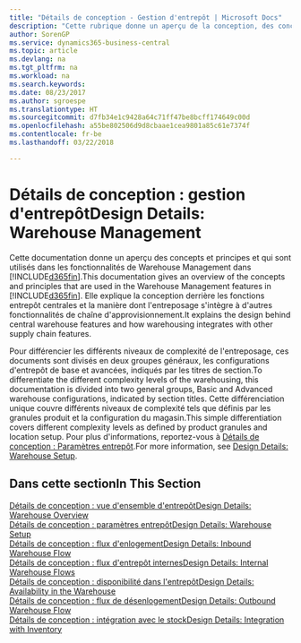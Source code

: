 ```yaml
---
title: "Détails de conception - Gestion d'entrepôt | Microsoft Docs"
description: "Cette rubrique donne un aperçu de la conception, des concepts et des principes associés aux fonctionnalités de gestion d'entrepôt dans Business Central."
author: SorenGP
ms.service: dynamics365-business-central
ms.topic: article
ms.devlang: na
ms.tgt_pltfrm: na
ms.workload: na
ms.search.keywords: 
ms.date: 08/23/2017
ms.author: sgroespe
ms.translationtype: HT
ms.sourcegitcommit: d7fb34e1c9428a64c71ff47be8bcff174649c00d
ms.openlocfilehash: a55be802506d9d8cbaae1cea9801a85c61e7374f
ms.contentlocale: fr-be
ms.lasthandoff: 03/22/2018

---
```

# <a name="design-details-warehouse-management"></a><span data-ttu-id="a43f6-103">Détails de conception : gestion d'entrepôt</span><span class="sxs-lookup"><span data-stu-id="a43f6-103">Design Details: Warehouse Management</span></span>
<span data-ttu-id="a43f6-104">Cette documentation donne un aperçu des concepts et principes et qui sont utilisés dans les fonctionnalités de Warehouse Management dans [!INCLUDE[d365fin](includes/d365fin_md.md)].</span><span class="sxs-lookup"><span data-stu-id="a43f6-104">This documentation gives an overview of the concepts and principles that are used in the Warehouse Management features in [!INCLUDE[d365fin](includes/d365fin_md.md)].</span></span> <span data-ttu-id="a43f6-105">Elle explique la conception derrière les fonctions entrepôt centrales et la manière dont l'entreposage s'intègre à d'autres fonctionnalités de chaîne d'approvisionnement.</span><span class="sxs-lookup"><span data-stu-id="a43f6-105">It explains the design behind central warehouse features and how warehousing integrates with other supply chain features.</span></span>  

<span data-ttu-id="a43f6-106">Pour différencier les différents niveaux de complexité de l'entreposage, ces documents sont divisés en deux groupes généraux, les configurations d'entrepôt de base et avancées, indiqués par les titres de section.</span><span class="sxs-lookup"><span data-stu-id="a43f6-106">To differentiate the different complexity levels of the warehousing, this documentation is divided into two general groups, Basic and Advanced warehouse configurations, indicated by section titles.</span></span> <span data-ttu-id="a43f6-107">Cette différenciation unique couvre différents niveaux de complexité tels que définis par les granules produit et la configuration du magasin.</span><span class="sxs-lookup"><span data-stu-id="a43f6-107">This simple differentiation covers different complexity levels as defined by product granules and location setup.</span></span> <span data-ttu-id="a43f6-108">Pour plus d'informations, reportez\-vous à [Détails de conception : Paramètres entrepôt](design-details-warehouse-setup.md).</span><span class="sxs-lookup"><span data-stu-id="a43f6-108">For more information, see [Design Details: Warehouse Setup](design-details-warehouse-setup.md).</span></span>  

## <a name="in-this-section"></a><span data-ttu-id="a43f6-109">Dans cette section</span><span class="sxs-lookup"><span data-stu-id="a43f6-109">In This Section</span></span>  
[<span data-ttu-id="a43f6-110">Détails de conception : vue d'ensemble d'entrepôt</span><span class="sxs-lookup"><span data-stu-id="a43f6-110">Design Details: Warehouse Overview</span></span>](design-details-warehouse-overview.md)  
[<span data-ttu-id="a43f6-111">Détails de conception : paramètres entrepôt</span><span class="sxs-lookup"><span data-stu-id="a43f6-111">Design Details: Warehouse Setup</span></span>](design-details-warehouse-setup.md)  
[<span data-ttu-id="a43f6-112">Détails de conception : flux d'enlogement</span><span class="sxs-lookup"><span data-stu-id="a43f6-112">Design Details: Inbound Warehouse Flow</span></span>](design-details-inbound-warehouse-flow.md)  
[<span data-ttu-id="a43f6-113">Détails de conception : flux d'entrepôt internes</span><span class="sxs-lookup"><span data-stu-id="a43f6-113">Design Details: Internal Warehouse Flows</span></span>](design-details-internal-warehouse-flows.md)  
[<span data-ttu-id="a43f6-114">Détails de conception : disponibilité dans l'entrepôt</span><span class="sxs-lookup"><span data-stu-id="a43f6-114">Design Details: Availability in the Warehouse</span></span>](design-details-availability-in-the-warehouse.md)  
[<span data-ttu-id="a43f6-115">Détails de conception : flux de désenlogement</span><span class="sxs-lookup"><span data-stu-id="a43f6-115">Design Details: Outbound Warehouse Flow</span></span>](design-details-outbound-warehouse-flow.md)  
[<span data-ttu-id="a43f6-116">Détails de conception : intégration avec le stock</span><span class="sxs-lookup"><span data-stu-id="a43f6-116">Design Details: Integration with Inventory</span></span>](design-details-integration-with-inventory.md)

